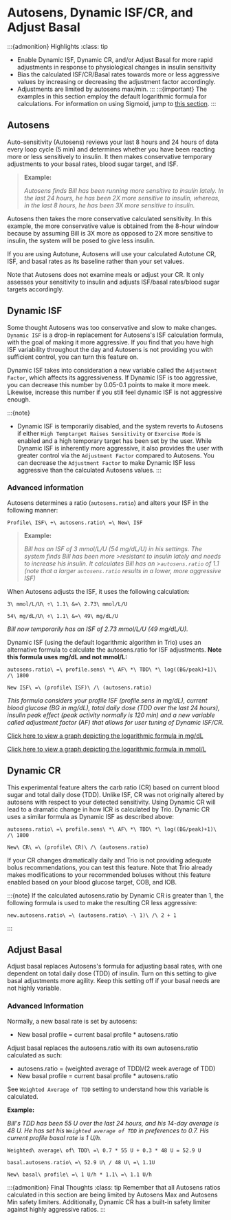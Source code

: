 # Autosens, Dynamic ISF/CR, and Adjust Basal
:::{admonition} Highlights
:class: tip
- Enable Dynamic ISF, Dynamic CR, and/or Adjust Basal for more rapid adjustments in response to physiological changes in insulin sensitivity
- Bias the calculated ISF/CR/Basal rates towards more or less aggressive values by increasing or decreasing the adjustment factor accordingly.
- Adjustments are limited by autosens max/min.
:::
:::{important}
  The examples in this section employ the default logarithmic formula for calculations. For information on using Sigmoid, jump to [this section](concepts/sigmoid.md).
:::

## Autosens
Auto-sensitivity (Autosens) reviews your last 8 hours and 24 hours of data every loop cycle (5 min) and determines whether you have been reacting more or less sensitively to insulin. It then makes conservative temporary adjustments to your basal rates, blood sugar target, and ISF.

>**Example:**
>
>_Autosens finds Bill has been running more sensitive to insulin lately. In the last 24 hours, he has been 2X more sensitive to insulin, whereas, in the last 8 hours, he has been 3X more sensitive to insulin._

Autosens then takes the more conservative calculated sensitivity. In this example, the more conservative value is obtained from the 8-hour window because by assuming Bill is 3X more as opposed to 2X more sensitive to insulin, the system will be posed to give less insulin.

If you are using Autotune, Autosens will use your calculated Autotune CR, ISF, and basal rates as its baseline rather than your set values.

Note that Autosens does not examine meals or adjust your CR. It only assesses your sensitivity to insulin and adjusts ISF/basal rates/blood sugar targets accordingly.

## Dynamic ISF
Some thought Autosens was too conservative and slow to make changes. `Dynamic ISF` is a drop-in replacement for Autosens's ISF calculation formula, with the goal of making it more aggressive. If you find that you have high ISF variability throughout the day and Autosens is not providing you with sufficient control, you can turn this feature on.

Dynamic ISF takes into consideration a new variable called the `Adjustment Factor`, which affects its aggressiveness. If Dynamic ISF is too aggressive, you can decrease this number by 0.05-0.1 points to make it more meek. Likewise, increase this number if you still feel dynamic ISF is not aggressive enough.

:::{note}
- Dynamic ISF is temporarily disabled, and the system reverts to Autosens if either `High Temptarget Raises Sensitivity` or `Exercise Mode` is enabled and a high temporary target has been set by the user.
While Dynamic ISF is inherently more aggressive, it also provides the user with greater control via the `Adjustment Factor` compared to Autosens. You can decrease the `Adjustment Factor` to make Dynamic ISF less aggressive than the calculated Autosens values. 
:::

### Advanced information
Autosens determines a ratio (`autosens.ratio`) and alters your ISF in the following manner:

```{math}
Profile\ ISF\ ÷\ autosens.ratio\ =\ New\ ISF
```

>**Example:**
>
>_Bill has an ISF of 3 mmol/L/U (54 mg/dL/U) in his settings. The system finds Bill has been more >resistant to insulin lately and needs to increase his insulin. It calculates Bill has an >`autosens.ratio` of 1.1 (note that a larger `autosens.ratio` results in a lower, more aggressive ISF)_

When Autosens adjusts the ISF, it uses the following calculation:
```{math}
3\ mmol/L/U\ ÷\ 1.1\ &=\ 2.73\ mmol/L/U

54\ mg/dL/U\ ÷\ 1.1\ &=\ 49\ mg/dL/U
```

_Bill now temporarily has an ISF of 2.73 mmol/L/U (49 mg/dL/U)._

Dynamic ISF (using the default logarithmic algorithm in Trio) uses an alternative formula to calculate the autosens.ratio for ISF adjustments. **Note this formula uses mg/dL and not mmol/L:**

```{math}
autosens.ratio\ =\ profile.sens\ *\ AF\ *\ TDD\ *\ log((BG/peak)+1)\ /\ 1800

New ISF\ =\ (profile\ ISF)\ /\ (autosens.ratio)
```

_This formula considers your profile ISF (profile.sens in mg/dL), current blood glucose (BG in mg/dL), total daily dose (TDD over the last 24 hours), insulin peak effect (peak activity normally is 120 min) and a new variable called adjustment factor (AF) that allows for user tuning of Dynamic ISF/CR._

[Click here to view a graph depicting the logarithmic formula in mg/dL](https://www.desmos.com/calculator/zrkugmdnob)

[Click here to view a graph depicting the logarithmic formula in mmol/L](https://www.desmos.com/calculator/aoxzzrhpro)

## Dynamic CR
This experimental feature alters the carb ratio (CR) based on current blood sugar and total daily dose (TDD). Unlike ISF, CR was not originally altered by autosens with respect to your detected sensitivity. Using Dynamic CR will lead to a dramatic change in how ICR is calculated by Trio. Dynamic CR uses a similar formula as Dynamic ISF as described above:

```{math}
autosens.ratio\ =\ profile.sens\ *\ AF\ *\ TDD\ *\ log((BG/peak)+1)\ /\ 1800

New\ CR\ =\ (profile\ CR)\ /\ (autosens.ratio)
```

If your CR changes dramatically daily and Trio is not providing adequate bolus recommendations, you can test this feature. Note that Trio already makes modifications to your recommended boluses without this feature enabled based on your blood glucose target, COB, and IOB.

:::{note}
If the calculated autosens.ratio by Dynamic CR is greater than 1, the following formula is used to make the resulting CR less aggressive: 
    
```{math}
new.autosens.ratio\ =\ (autosens.ratio\ -\ 1)\ /\ 2 + 1
```
:::
    

## Adjust Basal
Adjust basal replaces Autosens's formula for adjusting basal rates, with one dependent on total daily dose (TDD) of insulin. Turn on this setting to give basal adjustments more agility. Keep this setting off if your basal needs are not highly variable.

### Advanced Information
Normally, a new basal rate is set by autosens:

- New basal profile = current basal profile * autosens.ratio

Adjust basal replaces the autosens.ratio with its own autosens.ratio calculated as such:

- autosens.ratio = (weighted average of TDD)/(2 week average of TDD)
- New basal profile = current basal profile * autosens.ratio

See `Weighted Average of TDD` setting to understand how this variable is calculated.

**Example:**

_Bill's TDD has been 55 U over the last 24 hours, and his 14-day average is 48 U. He has set his `Weighted average of TDD` in preferences to 0.7. His current profile basal rate is 1 U/h._

```{math}
Weighted\ average\ of\ TDD\ =\ 0.7 * 55 U + 0.3 * 48 U = 52.9 U

basal.autosens.ratio\ =\ 52.9 U\ / 48 U\ =\ 1.1U

New\ basal\ profile\ =\ 1 U/h * 1.1\ =\ 1.1 U/h
```

:::{admonition} Final Thoughts
:class: tip
Remember that all Autosens ratios calculated in this section are being limited by Autosens Max and Autosens Min safety limiters. Additionally, Dynamic CR has a built-in safety limiter against highly aggressive ratios.
:::
